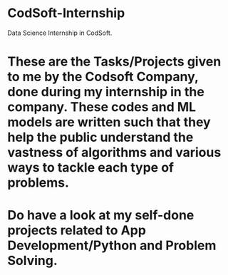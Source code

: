# CodSoft-Internship
Data Science Internship in CodSoft.
# These are the Tasks/Projects given to me by the Codsoft Company, done during my internship in the company. These codes and ML models are written such that they help the public understand the vastness of algorithms and various ways to tackle each type of problems.
# Do have a look at my self-done projects related to App Development/Python and Problem Solving.
